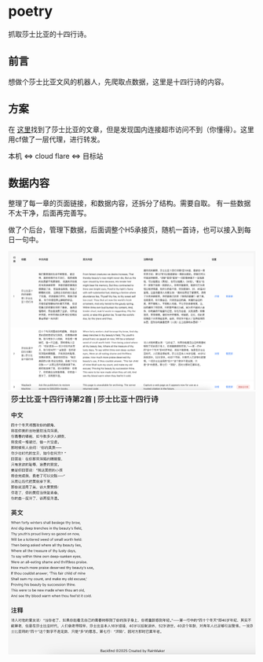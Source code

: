# poetry
抓取莎士比亚的十四行诗。

## 前言
想做个莎士比亚文风的机器人，先爬取点数据，这里是十四行诗的内容。

## 方案
在 [这里]('https://web.archive.org/web/20140320160055/http://shashibiya.org/sonnet-no-1/')找到了莎士比亚的文章，但是发现国内连接超市访问不到（你懂得）。这里用cf做了一层代理，进行转发。

本机 <=> cloud flare <=> 目标站

## 数据内容
整理了每一章的页面链接，和数据内容，还拆分了结构。需要自取。
有一些数据不太干净，后面再完善写。

做了个后台，管理下数据，后面调整个H5承接页，随机一首诗，也可以接入到每日一句中。

![列表](https://github.com/RainMaker-Q/picture/blob/master/poetry_list.jpg?raw=true)
![详情](https://github.com/RainMaker-Q/picture/blob/master/poetry_detail.jpg?raw=true)
